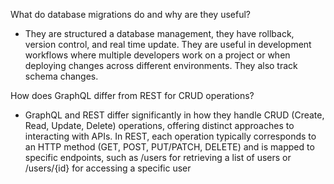 What do database migrations do and why are they useful?
- They are structured a database management, they have rollback, version control, and real time update. They are  useful in development workflows where multiple developers work on a project or when deploying changes across different environments. They also track schema changes.



How does GraphQL differ from REST for CRUD operations?
- GraphQL and REST differ significantly in how they handle CRUD (Create, Read, Update, Delete) operations, offering distinct approaches to interacting with APIs. In REST, each operation typically corresponds to an HTTP method (GET, POST, PUT/PATCH, DELETE) and is mapped to specific endpoints, such as /users for retrieving a list of users or /users/{id} for accessing a specific user
